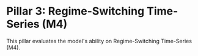 
# Pillar 3: Regime-Switching Time-Series (M4)

This pillar evaluates the model's ability on Regime-Switching Time-Series (M4).
